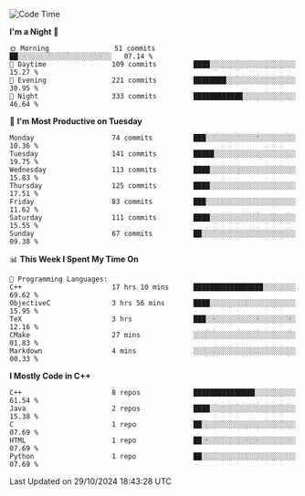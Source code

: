 <!--START_SECTION:waka-->
![Code Time](http://img.shields.io/badge/Code%20Time-134%20hrs%2053%20mins-blue)

**I'm a Night 🦉** 

```text
🌞 Morning                51 commits          ██░░░░░░░░░░░░░░░░░░░░░░░   07.14 % 
🌆 Daytime                109 commits         ████░░░░░░░░░░░░░░░░░░░░░   15.27 % 
🌃 Evening                221 commits         ████████░░░░░░░░░░░░░░░░░   30.95 % 
🌙 Night                  333 commits         ████████████░░░░░░░░░░░░░   46.64 % 
```
📅 **I'm Most Productive on Tuesday** 

```text
Monday                   74 commits          ███░░░░░░░░░░░░░░░░░░░░░░   10.36 % 
Tuesday                  141 commits         █████░░░░░░░░░░░░░░░░░░░░   19.75 % 
Wednesday                113 commits         ████░░░░░░░░░░░░░░░░░░░░░   15.83 % 
Thursday                 125 commits         ████░░░░░░░░░░░░░░░░░░░░░   17.51 % 
Friday                   83 commits          ███░░░░░░░░░░░░░░░░░░░░░░   11.62 % 
Saturday                 111 commits         ████░░░░░░░░░░░░░░░░░░░░░   15.55 % 
Sunday                   67 commits          ██░░░░░░░░░░░░░░░░░░░░░░░   09.38 % 
```


📊 **This Week I Spent My Time On** 

```text
💬 Programming Languages: 
C++                      17 hrs 10 mins      █████████████████░░░░░░░░   69.62 % 
ObjectiveC               3 hrs 56 mins       ████░░░░░░░░░░░░░░░░░░░░░   15.95 % 
TeX                      3 hrs               ███░░░░░░░░░░░░░░░░░░░░░░   12.16 % 
CMake                    27 mins             ░░░░░░░░░░░░░░░░░░░░░░░░░   01.83 % 
Markdown                 4 mins              ░░░░░░░░░░░░░░░░░░░░░░░░░   00.33 % 
```

**I Mostly Code in C++** 

```text
C++                      8 repos             ███████████████░░░░░░░░░░   61.54 % 
Java                     2 repos             ████░░░░░░░░░░░░░░░░░░░░░   15.38 % 
C                        1 repo              ██░░░░░░░░░░░░░░░░░░░░░░░   07.69 % 
HTML                     1 repo              ██░░░░░░░░░░░░░░░░░░░░░░░   07.69 % 
Python                   1 repo              ██░░░░░░░░░░░░░░░░░░░░░░░   07.69 % 
```




 Last Updated on 29/10/2024 18:43:28 UTC
<!--END_SECTION:waka-->
